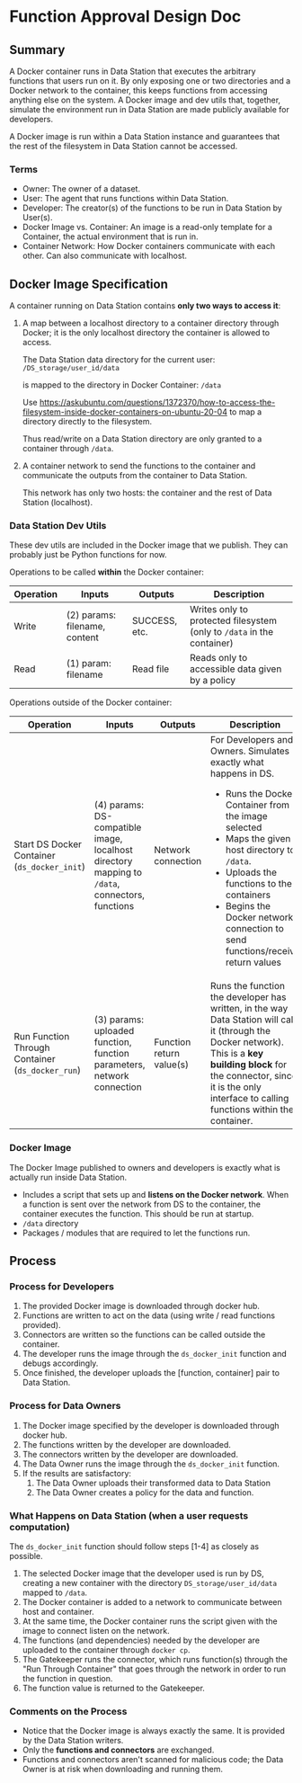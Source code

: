 # Function Approval Design Doc

## Summary
A Docker container runs in Data Station that executes the arbitrary functions that users run on it. By only exposing one or two directories and a Docker network to the container, this keeps functions from accessing anything else on the system. A Docker image and dev utils that, together, simulate the environment run in Data Station are made publicly available for developers.

A Docker image is run within a Data Station instance and guarantees that the rest of the filesystem in Data Station cannot be accessed.

### Terms
- Owner: The owner of a dataset.
- User: The agent that runs functions within Data Station.
- Developer: The creator(s) of the functions to be run in Data Station by User(s).
- Docker Image vs. Container: An image is a read-only template for a Container, the actual environment that is run in.
- Container Network: How Docker containers communicate with each other. Can also communicate with localhost.

## Docker Image Specification

A container running on Data Station contains **only two ways to access it**: 
1. A map between a localhost directory to a container directory through Docker; it is the only localhost directory the container is allowed to access.

    The Data Station data directory for the current user: `/DS_storage/user_id/data`

    is mapped to the directory in Docker Container: `/data`

    Use https://askubuntu.com/questions/1372370/how-to-access-the-filesystem-inside-docker-containers-on-ubuntu-20-04 to map a directory directly to the filesystem.

    Thus read/write on a Data Station directory are only granted to a container through `/data`.

2. A container network to send the functions to the container and communicate the outputs from the container to Data Station.
   
   This network has only two hosts: the container and the rest of Data Station (localhost).

### Data Station Dev Utils
These dev utils are included in the Docker image that we publish. They can probably just be Python functions for now.

Operations to be called **within** the Docker container:

Operation | Inputs | Outputs | Description
-|-|-|-
Write | (2) params: filename, content | SUCCESS, etc. | Writes only to protected filesystem (only to `/data` in the container)
Read | (1) param: filename | Read file | Reads only to accessible data given by a policy

Operations outside of the Docker container:

Operation | Inputs | Outputs | Description
-|-|-|-
Start DS Docker Container (`ds_docker_init`) | (4) params: DS-compatible image, localhost directory mapping to `/data`, connectors, functions | Network connection | For Developers and Owners. Simulates exactly what happens in DS. <ul><li>Runs the Docker Container from the image selected</li><li>Maps the given host directory to `/data`.</li><li>Uploads the functions to the containers</li><li>Begins the Docker network connection to send functions/receive return values</li></ul>
Run Function Through Container (`ds_docker_run`) | (3) params: uploaded function, function parameters, network connection | Function return value(s) | Runs the function the developer has written, in the way Data Station will call it (through the Docker network). This is a **key building block** for the connector, since it is the only interface to calling functions within the container.

### Docker Image
The Docker Image published to owners and developers is exactly what is actually run inside Data Station.
- Includes a script that sets up and **listens on the Docker network**. When a function is sent over the network from DS to the container, the container executes the function. This should be run at startup.
- `/data` directory
- Packages / modules that are required to let the functions run.

## Process

### Process for Developers
1. The provided Docker image is downloaded through docker hub.
2. Functions are written to act on the data (using write / read functions provided).
3. Connectors are written so the functions can be called outside the container.
4. The developer runs the image through the `ds_docker_init` function and debugs accordingly.
5. Once finished, the developer uploads the [function, container] pair to Data Station.


### Process for Data Owners
1. The Docker image specified by the developer is downloaded through docker hub.
2. The functions written by the developer are downloaded.
3. The connectors written by the developer are downloaded.
4. The Data Owner runs the image through the `ds_docker_init` function.
5. If the results are satisfactory:
   1. The Data Owner uploads their transformed data to Data Station
   2. The Data Owner creates a policy for the data and function.


### What Happens on Data Station (when a user requests computation)
The `ds_docker_init` function should follow steps [1-4] as closely as possible.

1. The selected Docker image that the developer used is run by DS, creating a new container with the directory `DS_storage/user_id/data` mapped to `/data`.
2. The Docker container is added to a network to communicate between host and container.
3. At the same time, the Docker container runs the script given with the image to connect listen on the network.
4. The functions (and dependencies) needed by the developer are uploaded to the container through `docker cp`.
5. The Gatekeeper runs the connector, which runs function(s) through the "Run Through Container" that goes through the network in order to run the function in question.
6. The function value is returned to the Gatekeeper.

### Comments on the Process
- Notice that the Docker image is always exactly the same. It is provided by the Data Station writers.
- Only the **functions and connectors** are exchanged.
- Functions and connectors aren't scanned for malicious code; the Data Owner is at risk when downloading and running them.
